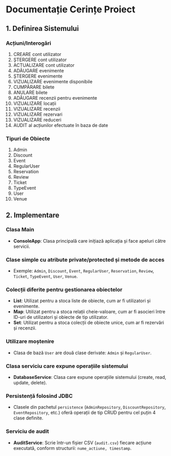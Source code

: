 # Documentație Cerințe Proiect

## 1. Definirea Sistemului

### Acțiuni/Interogări
1. CREARE cont utilizator
2. ȘTERGERE cont utilizator
3. ACTUALIZARE cont utilizator
4. ADĂUGARE evenimente
5. ȘTERGERE evenimente
6. VIZUALIZARE evenimente disponibile
7. CUMPĂRARE bilete
8. ANULARE bilete
9. ADĂUGARE recenzii pentru evenimente
10. VIZUALIZARE locații
11. VIZUALIZARE recenzii
12. VIZUALIZARE rezervari
13. VIZUALIZARE reduceri
14. AUDIT al acțiunilor efectuate în baza de date

### Tipuri de Obiecte
1. Admin
2. Discount
3. Event
4. RegularUser
5. Reservation
6. Review
7. Ticket
8. TypeEvent
9. User
10. Venue

## 2. Implementare

### Clasa Main
- **ConsoleApp**: Clasa principală care inițiază aplicația și face apeluri către servicii.

### Clase simple cu atribute private/protected și metode de acces
- Exemple: `Admin`, `Discount`, `Event`, `RegularUser`, `Reservation`, `Review`, `Ticket`, `TypeEvent`, `User`, `Venue`.

### Colecții diferite pentru gestionarea obiectelor
- **List**: Utilizat pentru a stoca liste de obiecte, cum ar fi utilizatori și evenimente.
- **Map**: Utilizat pentru a stoca relații cheie-valoare, cum ar fi asocieri între ID-uri de utilizatori și obiecte de tip utilizator.
- **Set**: Utilizat pentru a stoca colecții de obiecte unice, cum ar fi rezervări și recenzii.

### Utilizare moștenire
- Clasa de bază `User` are două clase derivate: `Admin` și `RegularUser`.

### Clasa serviciu care expune operațiile sistemului
- **DatabaseService**: Clasa care expune operațiile sistemului (create, read, update, delete).

### Persistență folosind JDBC
- Clasele din pachetul `persistence` (`AdminRepository`, `DiscountRepository`, `EventRepository`, etc.) oferă operații de tip CRUD pentru cel puțin 4 clase definite.

### Serviciu de audit
- **AuditService**: Scrie într-un fișier CSV (`audit.csv`) fiecare acțiune executată, conform structurii: `nume_actiune, timestamp`.

